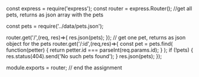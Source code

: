 const express = require('express');
const router = express.Router();
//get all pets, returns as json array  with the pets


const pets = require('../data/pets.json');

router.get('/',(req, res)=>{
    res.json(pets);
});
// get one pet, returns as json object for the pets
router.get('/:id',(req,res)=>{
    const pet = pets.find(
        function(petter) { return petter.id === parseInt(req.params.id); }
    );
    if (!pets) {
        res.status(404).send('No such pets found');
    }
    res.json(pets);
});

module.exports = router;
// end the assignment
